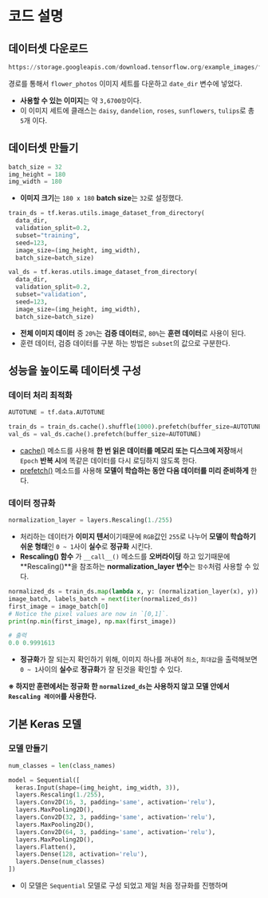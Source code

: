 # 코드 설명

## 데이터셋 다운로드
```python
https://storage.googleapis.com/download.tensorflow.org/example_images/flower_photos.tgz
```
경로를 통해서 ``flower_photos`` 이미지 세트를 다운하고 ``date_dir`` 변수에 넣었다.
- **사용할 수 있는 이미지**는 약 ``3,6700장``이다.
- 이 이미지 세트에 클래스는 ``daisy``, ``dandelion``, ``roses``, ``sunflowers``, ``tulips``로 총 ``5``개 이다.

## 데이터셋 만들기
```python
batch_size = 32
img_height = 180
img_width = 180
```
- **이미지 크기**는 ``180 x 180`` **batch size**는 ``32``로 설정했다.

```python
train_ds = tf.keras.utils.image_dataset_from_directory(
  data_dir,
  validation_split=0.2,
  subset="training",
  seed=123,
  image_size=(img_height, img_width),
  batch_size=batch_size)
```
```python
val_ds = tf.keras.utils.image_dataset_from_directory(
  data_dir,
  validation_split=0.2,
  subset="validation",
  seed=123,
  image_size=(img_height, img_width),
  batch_size=batch_size)
```
- **전체 이미지 데이터** 중 ``20%``는 **검증 데이터**로, ``80%``는 **훈련 데이터**로 사용이 된다.
- 훈련 데이터, 검증 데이터를 구분 하는 방법은 ``subset``의 값으로 구분한다.

## 성능을 높이도록 데이터셋 구성
### 데이터 처리 최적화
```python
AUTOTUNE = tf.data.AUTOTUNE

train_ds = train_ds.cache().shuffle(1000).prefetch(buffer_size=AUTOTUNE)
val_ds = val_ds.cache().prefetch(buffer_size=AUTOTUNE)
```
- [cache()](https://github.com/GUBBIB/MachineLearningBasics_TensorFlow/blob/main/Doc/Dataset/Cache().md) 메소드를 사용해 **한 번 읽은 데이터를 메모리 또는 디스크에 저장**해서 ``Epoch`` **반복 시**에 똑같은 데이터를 다시 로딩하지 않도록 한다.
- [prefetch()](https://github.com/GUBBIB/MachineLearningBasics_TensorFlow/blob/main/Doc/Dataset/Prefetch().md) 메소드를 사용해 **모델이 학습하는 동안 다음 데이터를 미리 준비하게** 한다.

### 데이터 정규화
```python
normalization_layer = layers.Rescaling(1./255)
```
- 처리하는 데이터가 **이미지 텐서**이기때문에 ``RGB``값인 ``255``로 나누어 **모델이 학습하기 쉬운 형태**인 ``0 ~ 1``사이 **실수**로 **정규화** 시킨다.
- **Rescaling() 함수** 가 ``__call__()`` 메소드를 **오버라이딩** 하고 있기때문에 **Rescaling()**을 참조하는 **normalization_layer 변수**는 ``함수``처럼 사용할 수 있다.

```python
normalized_ds = train_ds.map(lambda x, y: (normalization_layer(x), y))
image_batch, labels_batch = next(iter(normalized_ds))
first_image = image_batch[0]
# Notice the pixel values are now in `[0,1]`.
print(np.min(first_image), np.max(first_image))

# 출력
0.0 0.9991613
```
- **정규화**가 잘 되는지 확인하기 위해, 이미지 하나를 꺼내어 ``최소``, ``최대값``을 출력해보면 ``0 ~ 1``사이의 **실수**로 **정규화**가 잘 된것을 확인할 수 있다.

**※ 하지만 훈련에서는 정규화 한 ``normalized_ds``는 사용하지 않고 모델 안에서 ``Rescaling 레이어``를 사용한다.**

## 기본 Keras 모델
### 모델 만들기
```python
num_classes = len(class_names)

model = Sequential([
  keras.Input(shape=(img_height, img_width, 3)),
  layers.Rescaling(1./255),
  layers.Conv2D(16, 3, padding='same', activation='relu'),
  layers.MaxPooling2D(),
  layers.Conv2D(32, 3, padding='same', activation='relu'),
  layers.MaxPooling2D(),
  layers.Conv2D(64, 3, padding='same', activation='relu'),
  layers.MaxPooling2D(),
  layers.Flatten(),
  layers.Dense(128, activation='relu'),
  layers.Dense(num_classes)
])
```
- 이 모델은 ``Sequential`` 모델로 구성 되었고 제일 처음 정규화를 진행하며 
